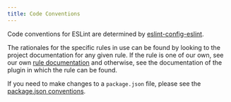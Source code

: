 ```yaml
---
title: Code Conventions
---
```


Code conventions for ESLint are determined by
[eslint-config-eslint](https://www.npmjs.com/package/eslint-config-eslint).

The rationales for the specific rules in use can be found by looking to the
project documentation for any given rule. If the rule is one of our own, see
our own [rule documentation](../rules/) and otherwise, see
the documentation of the plugin in which the rule can be found.

If you need to make changes to a `package.json` file, please see the
[package.json conventions](./package-json-conventions).
